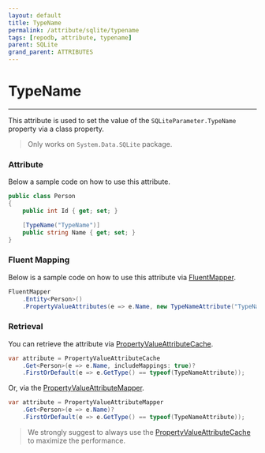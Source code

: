 ```yaml
---
layout: default
title: TypeName
permalink: /attribute/sqlite/typename
tags: [repodb, attribute, typename]
parent: SQLite
grand_parent: ATTRIBUTES
---
```


# TypeName

---

This attribute is used to set the value of the `SQLiteParameter.TypeName` property via a class property.

> Only works on `System.Data.SQLite` package.

### Attribute

Below a sample code on how to use this attribute.

```csharp
public class Person
{
    public int Id { get; set; }

    [TypeName("TypeName")]
    public string Name { get; set; }
}
```

### Fluent Mapping

Below is a sample code on how to use this attribute via [FluentMapper](/mapper/fluentmapper).

```csharp
FluentMapper
    .Entity<Person>()
    .PropertyValueAttributes(e => e.Name, new TypeNameAttribute("TypeName"));
```

### Retrieval

You can retrieve the attribute via [PropertyValueAttributeCache](/cacher/propertyvalueattributecache).

```csharp
var attribute = PropertyValueAttributeCache
    .Get<Person>(e => e.Name, includeMappings: true)?
    .FirstOrDefault(e => e.GetType() == typeof(TypeNameAttribute));
```

Or, via the [PropertyValueAttributeMapper](/mapper/propertyvalueattributemapper).

```csharp
var attribute = PropertyValueAttributeMapper
    .Get<Person>(e => e.Name)?
    .FirstOrDefault(e => e.GetType() == typeof(TypeNameAttribute));
```

> We strongly suggest to always use the [PropertyValueAttributeCache](/cacher/propertyvalueattributecache) to maximize the performance.